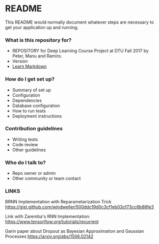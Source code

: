 # README #

This README would normally document whatever steps are necessary to get your application up and running.

### What is this repository for? ###

* REPOSITORY for Deep Learning Course Project at DTU Fall 2017 by Peter, Manu and Ramiro. 
* Version
* [Learn Markdown](https://bitbucket.org/tutorials/markdowndemo)

### How do I get set up? ###

* Summary of set up
* Configuration
* Dependencies
* Database configuration
* How to run tests
* Deployment instructions

### Contribution guidelines ###

* Writing tests
* Code review
* Other guidelines

### Who do I talk to? ###

* Repo owner or admin
* Other community or team contact

### LINKS ###

BRNN Implementation with Reparametarization Trick 
https://gist.github.com/windweller/500ddc19d0c3cf1eb03cf73cc6b88fe3

Link with Zaremba's RNN Implementation:
https://www.tensorflow.org/tutorials/recurrent

Garin paper about Dropout as Bayesian Approximation and Gaussian Processes
https://arxiv.org/abs/1506.02142

